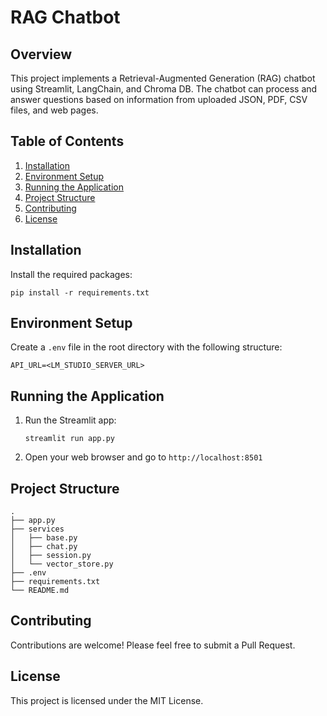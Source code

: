 # RAG Chatbot

## Overview

This project implements a Retrieval-Augmented Generation (RAG) chatbot using Streamlit, LangChain, and Chroma DB. The chatbot can process and answer questions based on information from uploaded JSON, PDF, CSV files, and web pages.

## Table of Contents

1. [Installation](#installation)
2. [Environment Setup](#environment-setup)
3. [Running the Application](#running-the-application)
4. [Project Structure](#project-structure)
5. [Contributing](#contributing)
6. [License](#license)

## Installation

Install the required packages:
   ```
   pip install -r requirements.txt
   ```

## Environment Setup

Create a `.env` file in the root directory with the following structure:

```
API_URL=<LM_STUDIO_SERVER_URL>
```

## Running the Application

1. Run the Streamlit app:
   ```
   streamlit run app.py
   ```

2. Open your web browser and go to `http://localhost:8501`

## Project Structure

```
.
├── app.py
├── services
│   ├── base.py
│   ├── chat.py
│   ├── session.py
│   └── vector_store.py
├── .env
├── requirements.txt
└── README.md
```

## Contributing

Contributions are welcome! Please feel free to submit a Pull Request.

## License

This project is licensed under the MIT License.